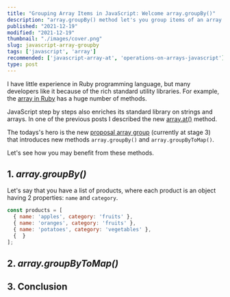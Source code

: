 ```yaml
---
title: "Grouping Array Items in JavaScript: Welcome array.groupBy()"
description: "array.groupBy() method let's you group items of an array by a certain criteria."  
published: "2021-12-19"
modified: "2021-12-19"
thumbnail: "./images/cover.png"
slug: javascript-array-groupby
tags: ['javascript', 'array']
recommended: ['javascript-array-at', 'operations-on-arrays-javascript']
type: post
---
```


I have little experience in Ruby programming language, but many developers like it because of the rich 
standard utility libraries. For example, the [array in Ruby](https://ruby-doc.org/core-3.0.2/Array.html) has a huge number of methods.  

JavaScript step by steps also enriches its standard library on strings and arrays. In one of the previous posts I described
the new [array.at()](/javascript-array-at/) method.  

The todays's hero is the new [proposal array group](https://github.com/tc39/proposal-array-grouping) (currently at stage 3) that introduces new methods `array.groupBy()` and `array.groupByToMap()`.

Let's see how you may benefit from these methods.  

## 1. *array.groupBy()*

Let's say that you have a list of products, where each product is an object having 2 properties: `name` and `category`.  

```javascript
const products = [
  { name: 'apples', category: 'fruits' },
  { name: 'oranges', category: 'fruits' },
  { name: 'potatoes', category: 'vegetables' },
  {  }
];
```

## 2. *array.groupByToMap()*

## 3. Conclusion

